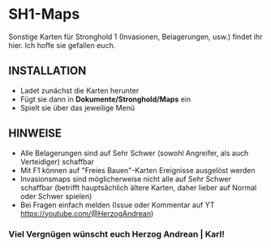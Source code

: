 # SH1-Maps
Sonstige Karten für Stronghold 1 (Invasionen, Belagerungen, usw.) findet ihr hier. Ich hoffe sie gefallen euch.


## INSTALLATION

- Ladet zunächst die Karten herunter
- Fügt sie dann in **Dokumente/Stronghold/Maps** ein
- Spielt sie über das jeweilige Menü

## HINWEISE

- Alle Belagerungen sind auf Sehr Schwer (sowohl Angreifer, als auch Verteidiger) schaffbar
- Mit F1 können auf "Freies Bauen"-Karten Ereignisse ausgelöst werden
- Invasionsmaps sind möglicherweise nicht alle auf Sehr Schwer schaffbar (betrifft hauptsächlich ältere Karten, daher lieber auf Normal oder Schwer spielen)
- Bei Fragen einfach melden (Issue oder Kommentar auf YT https://youtube.com/@HerzogAndrean)

### Viel Vergnügen wünscht euch Herzog Andrean | Karl!
